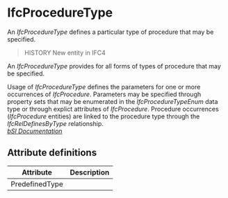 IfcProcedureType
================
An _IfcProcedureType_ defines a particular type of procedure that may be
specified.  
  
> HISTORY  New entity in IFC4  
  
An _IfcProcedureType_ provides for all forms of types of procedure that may be
specified.  
  
Usage of _IfcProcedureType_ defines the parameters for one or more occurrences
of _IfcProcedure_. Parameters may be specified through property sets that may
be enumerated in the _IfcProcedureTypeEnum_ data type or through explict
attributes of _IfcProcedure_. Procedure occurrences (_IfcProcedure_ entities)
are linked to the procedure type through the _IfcRelDefinesByType_
relationship.  
[ _bSI
Documentation_](https://standards.buildingsmart.org/IFC/DEV/IFC4_2/FINAL/HTML/schema/ifcprocessextension/lexical/ifcproceduretype.htm)


Attribute definitions
---------------------
| Attribute      | Description   |
|----------------|---------------|
| PredefinedType |               |


